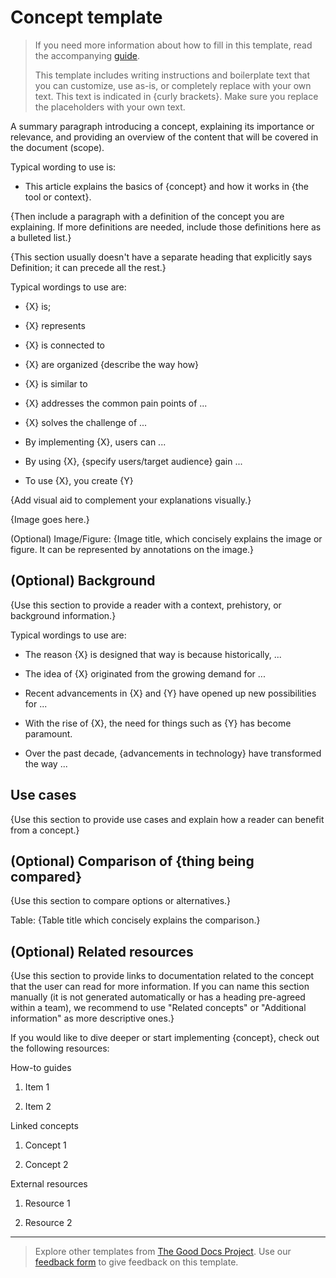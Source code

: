 # Concept template

> If you need more information about how to fill in this template, read the accompanying [guide](./guide_concept.md).
>
> This template includes writing instructions and boilerplate text that you can customize, use as-is, or completely replace with your own text. This text is indicated in {curly brackets}. Make sure you replace the placeholders with your own text.

A summary paragraph introducing a concept, explaining its importance or
relevance, and providing an overview of the content that will be covered
in the document (scope).

Typical wording to use is:

* This article explains the basics of {concept} and how it works in {the tool or context}.

{Then include a paragraph with a definition of the concept you are explaining.
If more definitions are needed, include those definitions here as a bulleted list.}

{This section usually doesn't have a separate heading that explicitly says
Definition; it can precede all the rest.}

Typical wordings to use are:

* {X} is;

* {X} represents

* {X} is connected to

* {X} are organized {describe the way how}

* {X} is similar to

* {X} addresses the common pain points of ...

* {X} solves the challenge of ...

* By implementing {X}, users can ...

* By using {X}, {specify users/target audience} gain ...

* To use {X}, you create {Y}

{Add visual aid to complement your explanations visually.}

{Image goes here.}

(Optional) Image/Figure: {Image title, which concisely explains the image or
figure. It can be represented by annotations on the image.}

## (Optional) Background

{Use this section to provide a reader with a context, prehistory, or background information.}

Typical wordings to use are:

* The reason {X} is designed that way is because historically, ...

* The idea of {X} originated from the growing demand for ...

* Recent advancements in {X} and {Y} have opened up new possibilities
    for ...

* With the rise of {X}, the need for things such as {Y} has become
    paramount.

* Over the past decade, {advancements in technology} have transformed
    the way ...

## Use cases

{Use this section to provide use cases and explain how a reader can
benefit from a concept.}

## (Optional) Comparison of {thing being compared}

{Use this section to compare options or alternatives.}

Table: {Table title which concisely explains the comparison.}

## (Optional) Related resources

{Use this section to provide links to documentation related to the concept that the user can read for more information.
If you can name this section manually (it is not generated automatically or has a heading pre-agreed within a team),
we recommend to use "Related concepts" or "Additional information" as more descriptive ones.}

If you would like to dive deeper or start implementing {concept},
check out the following resources:

How-to guides

1. Item 1

2. Item 2

Linked concepts

1. Concept 1

2. Concept 2

External resources

1. Resource 1

2. Resource 2

---

> Explore other templates from [The Good Docs Project](https://thegooddocsproject.dev/). Use our [feedback form](https://thegooddocsproject.dev/feedback/?template=Concept) to give feedback on this template.
